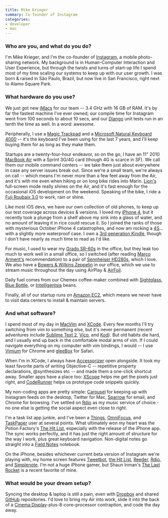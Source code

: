 ```yaml
---
title: Mike Krieger
summary: Co-founder of Instagram
categories:
- developer
- mac
---
```


### Who are you, and what do you do?

I'm Mike Krieger, and I'm the co-founder of [Instagram][instagram-ios], a mobile photo-sharing network.  My background is in Human-Computer Interaction and User Experience, but through the twists and turns of start-up life I spend most of my time scaling our systems to keep up with our user growth. I was born & raised in São Paulo, Brazil, but now live in San Francisco, right next to Alamo Square Park.

### What hardware do you use?

We just got new [iMacs][imac] for our team -- 3.4 GHz with 16 GB of RAM. It's by far the fastest machine I've ever owned; our compile time for Instagram went from 100 seconds to about 10 secs, and our [Django][] unit tests run in an tenth the time as well. In a word: awesome. 

Peripherally, I use a [Magic Trackpad][magic-trackpad] and a [Microsoft Natural Keyboard 4000][natural-ergonomic-keyboard-4000] -- it's the keyboard I've been using for the last 7 years, and I'll keep buying them for as long as they make them.

Startups are a twenty-four-hour endeavor, so on the go, I have an 11" 2010 [MacBook Air][macbook-air] with a Sprint 3G/4G card (though 4G is scarce in SF). We call them our mobile command centers -- we take them just about everywhere in case any server issues break out. Since we're a small team, we're always on call -- which means I'm never more than a few feet away from the Air, and it's with me even when hiking or on long bike rides into Marin. [Lion's][macos] full-screen mode really shines on the Air, and it's fast enough for the occasional iOS development on the weekend. Speaking of the bike, I ride a [Fuji Roubaix 3.0][roubaix-3] to work, rain or shine.

Like most iOS devs, we have our own collection of old phones, to keep up our test coverage across devices & versions. I loved my [iPhone 4][iphone-4], but it recently took a plunge from a shelf above my sink into a glass of water, and no amount of leaving it in rice could rescue it. So I joined the ranks of those with mysterious October iPhone 4 catastrophes, and now am rocking a [4S][iphone-4s]... with a slightly more waterproof case. I own a [3rd generation Kindle][kindle], though I don't have nearly as much time to read as I'd like.

For music, I used to wear my [Grado SR-60s][sr60i] in the office, but they leak too much to work well in a small office, so I switched (after reading [Marco Arment's](http://marco.arment.usesthis.com/ "Marco's Setup interview.") recommendation) to a pair of [Sennheiser HD280s][hd-280-pro], which I love. We also have a [Bowers & Wilkins Zeppelin][zeppelin-air] in our office, which we use to stream music throughout the day using AirPlay & [AirFoil][].

Daily fuel comes from our Chemex coffee-maker combined with [Sightglass](http://sightglasscoffee.com/ "Sightglass coffee."), [Blue Bottle](http://www.bluebottlecoffee.net/ "Blue Bottle coffee."), or [Intelligentsia](http://www.intelligentsiacoffee.com/ "Intelligentsia coffee.") beans.

Finally, all of our startup runs on [Amazon EC2][ec2], which means we never have to visit data centers to install & maintain servers.

### And what software?

I spend most of my day in [MacVim][] and [XCode][]. Every few months I'll try switching from vim to something else, but it's never permanent (recent adventures include [Sublime Text 2][sublime-text], [Vico][], and [Kod][]). But old habits die hard, and I usually end up back in the comfortable modal arms of vim. If I could navigate everything on my computer with vim bindings, I would -- I use [Vimium][] for Chrome and [gleeBox][] for Safari.

When I'm in XCode, I always have [Accessorizer][] open alongside. It took my least favorite parts of writing Objective-C -- repetitive property declarations, @synthesizes etc -- and made them a one-click shortcut away. Smaller apps have a place too: [XScope][] helps me get the pixels just right, and [CodeRunner][] helps us prototype code snippets quickly.

My non-coding apps are pretty simple: [Carousel][] for keeping up with Instagram feeds on the desktop, Twitter for Mac, [Sparrow][] for email, and Chrome for browsing. I've settled on [Rdio][] as my music service of choice - no one else is getting the social aspect even close to right.

I'm a task list app junkie, and I've been a [Things][], [OmniFocus][], and [TaskPaper][] user at several points. What ultimately won my heart was the Potion Factory's [The Hit List][the-hit-list], especially with the release of the iPhone app. The sync works perfectly, and it has just the right amount of structure for the way I work, plus great keyboard navigation. Non-digital notes go straight into a [Field Notes][field-notes] notebook.

On the iPhone, besides whichever current beta version of Instagram we're playing with, my home screen features [Tweetbot][tweetbot-ios], [the Hit List][the-hit-list-ios], [Reeder][reeder-ios], [Rdio][rdio-ios], and [Simplenote][simplenote-ios]. I'm not a huge iPhone gamer, but Shaun Inman's [The Last Rocket][the-last-rocket-ios] is a recent favorite of mine.

### What would be your dream setup?

Syncing the desktop & laptop is still a pain, even with [Dropbox][] and shared [GitHub][] repositories. I'd love to bring my Air into work, slide it into the back of a [Cinema Display][cinema-display]-plus-8-core-processor contraption, and code the day away.

[accessorizer]: http://www.kevincallahan.org/software/accessorizer.html "A generator helper application for XCode."
[airfoil]: https://www.rogueamoeba.com/airfoil/ "Send audio wherever you want it."
[carousel]: https://www.macworld.com/article/1159826/photography/carousel-instagram-os-x.html "An Instagram client for Mac OS X."
[cinema-display]: https://en.wikipedia.org/wiki/Apple_Cinema_Display "An LCD display."
[coderunner]: https://coderunnerapp.com "A code editor and testing app for Mac OS X."
[django]: https://www.djangoproject.com/ "A Python-based web framework."
[dropbox]: https://www.dropbox.com/ "Online syncing and storage."
[ec2]: https://aws.amazon.com/ec2/ "A web service for virtualised processing."
[field-notes]: https://fieldnotesbrand.com/ "A brand of notebooks."
[github]: https://github.com/ "A Git code repository service."
[gleebox]: http://thegleebox.com "A browser extension for navigating and controlling things via the keyboard."
[hd-280-pro]: https://www.amazon.com/Sennheiser-HD-280-Pro-Headphones/dp/B000065BPB "Closed stereo headphones."
[imac]: https://www.apple.com/imac/ "An all-in-one computer."
[instagram-ios]: https://itunes.apple.com/us/app/instagram/id389801252 "A photo taking/sharing app."
[iphone-4]: https://en.wikipedia.org/wiki/IPhone_4 "A smartphone."
[iphone-4s]: https://en.wikipedia.org/wiki/IPhone_4S "A smartphone."
[kindle]: https://www.amazon.com/Kindle-Ereader-ebook-reader/dp/B007HCCNJU "A digital book reader."
[kod]: https://github.com/rsms/kod/ "A programmer's text editor for the Mac."
[macbook-air]: https://www.apple.com/macbook-air/ "A very thin laptop."
[macos]: https://en.wikipedia.org/wiki/MacOS "An operating system for Mac hardware."
[macvim]: https://github.com/macvim-dev/macvim "A Mac GUI port of vim."
[magic-trackpad]: https://www.apple.com/magictrackpad/ "A trackpad for desktop machines."
[natural-ergonomic-keyboard-4000]: http://www.microsoft.com/hardware/en-us/p/natural-ergonomic-keyboard-4000 "An ergonomic USB-based keyboard."
[omnifocus]: https://www.omnigroup.com/omnifocus/ "Task management software for the Mac."
[rdio-ios]: https://itunes.apple.com/us/app/rdio/id335060889 "An Rdio client for iOS."
[rdio]: http://www.rdio.com/home/en-us/ "A music streaming service."
[reeder-ios]: https://reederapp.com/ios/ "A Google Reader client for iOS."
[roubaix-3]: https://www.bicycling.com/node/59208 "A bike."
[simplenote-ios]: https://itunes.apple.com/us/app/simplenote/id289429962 "A note app with cloud syncing."
[sparrow]: http://www.gmail.com/intl/en/mail/help/sparrow.html "A mail client for the Mac with a funky UI."
[sr60i]: https://www.amazon.com/Grado-Prestige-Headphones-Discontinued-Manufacturer/dp/B0006DPMU4 "Headphones."
[sublime-text]: http://www.sublimetext.com/ "A coder's text editor."
[taskpaper]: http://www.hogbaysoftware.com/products/taskpaper "A simple task/to do list application for the Mac."
[the-hit-list-ios]: http://www.karelia.com/products/the-hit-list/iphone.html "A to-do manager for iOS."
[the-hit-list]: http://www.karelia.com/products/the-hit-list/mac.html "A fancy task manager for the Mac."
[the-last-rocket-ios]: https://shauninman.com/lastrocket/ "An 8-bit platformer for iOS."
[things]: https://culturedcode.com/things/ "A task management application for the Mac."
[tweetbot-ios]: https://tapbots.com/tweetbot/ "A Twitter client for iOS."
[vico]: http://www.vicoapp.com/ "A text editor for Mac OS X"
[vimium]: https://chrome.google.com/webstore/detail/vimium/dbepggeogbaibhgnhhndojpepiihcmeb "A Chrome extension that adds vim-like hotkeys."
[xcode]: https://en.wikipedia.org/wiki/Xcode "An IDE for Mac developers."
[xscope]: http://xscopeapp.com "A Mac tool for on-screen measuring and aligning."
[zeppelin-air]: http://www.bowers-wilkins.com/Wireless-Music-Systems/Wireless-Music-Systems/Zeppelin-Air/explore.html "A wireless AirPlay speaker and dock."
